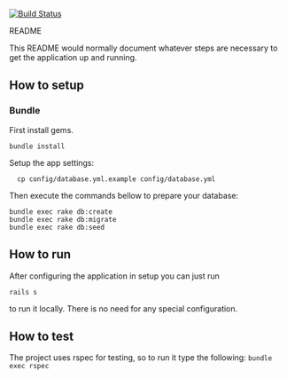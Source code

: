 [![Build Status](https://travis-ci.org/argushalley/LunchDelivery.svg?branch=master)](https://travis-ci.org/argushalley/LunchDelivery)

README

This README would normally document whatever steps are necessary to get the
application up and running.

## How to setup

### Bundle

First install gems.

```console
bundle install
```

Setup the app settings:

```console
  cp config/database.yml.example config/database.yml
```

Then execute the commands bellow to prepare your database:

```console
bundle exec rake db:create
bundle exec rake db:migrate
bundle exec rake db:seed
```

## How to run

After configuring the application in setup you can just run
```console
rails s
```
to run it locally. There is no need for any special configuration.


## How to test

The project uses rspec for testing, so to run it type the following:
<code>bundle exec rspec</code>
